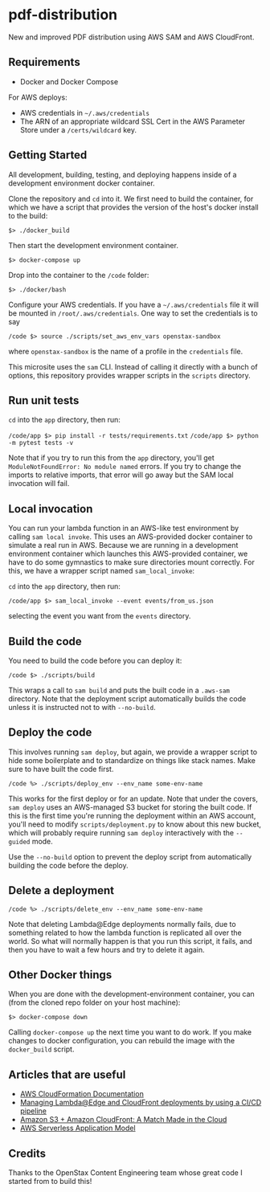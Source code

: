 # pdf-distribution

New and improved PDF distribution using AWS SAM and AWS CloudFront.

## Requirements

* Docker and Docker Compose

For AWS deploys:

* AWS credentials in `~/.aws/credentials`
* The ARN of an appropriate wildcard SSL Cert in the AWS Parameter Store under a `/certs/wildcard` key.

## Getting Started

All development, building, testing, and deploying happens inside of a development environment docker container.

Clone the repository and `cd` into it.  We first need to build the container, for which we have a script that provides the version of the host's docker install to the build:

`$> ./docker_build`

Then start the development environment container.

`$> docker-compose up`

Drop into the container to the `/code` folder:

`$> ./docker/bash`

Configure your AWS credentials.  If you have a `~/.aws/credentials` file it will be mounted in `/root/.aws/credentials`.  One way to set the credentials is to say

`/code $> source ./scripts/set_aws_env_vars openstax-sandbox`

where `openstax-sandbox` is the name of a profile in the `credentials` file.

This microsite uses the `sam` CLI. Instead of calling it directly with a bunch of options, this repository provides wrapper scripts in the `scripts` directory.

## Run unit tests

`cd` into the `app` directory, then run:

`/code/app $> pip install -r tests/requirements.txt`
`/code/app $> python -m pytest tests -v`

Note that if you try to run this from the `app` directory, you'll get `ModuleNotFoundError: No module named` errors.  If you try to change the imports to relative imports, that error will go away but the SAM local invocation will fail.

## Local invocation

You can run your lambda function in an AWS-like test environment by calling `sam local invoke`.  This uses an AWS-provided docker container to simulate a real run in AWS.  Because we are running in a development environment container which launches this AWS-provided container, we have to do some gymnastics to make sure directories mount correctly.  For this, we have a wrapper script named `sam_local_invoke`:

`cd` into the `app` directory, then run:

`/code/app $> sam_local_invoke --event events/from_us.json`

selecting the event you want from the `events` directory.

## Build the code

You need to build the code before you can deploy it:

`/code $> ./scripts/build`

This wraps a call to `sam build` and puts the built code in a `.aws-sam` directory.  Note that the deployment script automatically builds the code unless it is instructed not to with `--no-build`.

## Deploy the code

This involves running `sam deploy`, but again, we provide a wrapper script to hide some boilerplate and to standardize on things like stack names.  Make sure to have built the code first.

`/code %> ./scripts/deploy_env --env_name some-env-name`

This works for the first deploy or for an update.  Note that under the covers, `sam deploy` uses an AWS-managed S3 bucket for storing the built code.  If this is the first time you're running the deployment within an AWS account, you'll need to modify `scripts/deployment.py` to know about this new bucket, which will probably require running `sam deploy` interactively with the `--guided` mode.

Use the `--no-build` option to prevent the deploy script from automatically building the code before the deploy.

## Delete a deployment

`/code %> ./scripts/delete_env --env_name some-env-name`

Note that deleting Lambda@Edge deployments normally fails, due to something related to how the lambda function is replicated all over the world.  So what will normally happen is that you run this script, it fails, and then you have to wait a few hours and try to delete it again.

## Other Docker things

When you are done with the development-environment container, you can (from the cloned repo folder on your host machine):

`$> docker-compose down`

Calling `docker-compose up` the next time you want to do work.  If you make changes to docker configuration, you can rebuild the image with the `docker_build` script.

## Articles that are useful

- [AWS CloudFormation Documentation][aws-cloudformation]
- [Managing Lambda@Edge and CloudFront deployments by using a CI/CD pipeline][aws-cf-lambda-ci]
- [Amazon S3 + Amazon CloudFront: A Match Made in the Cloud][aws-cf-s3]
- [AWS Serverless Application Model][aws-sam]

[aws-cloudformation]: https://docs.aws.amazon.com/AWSCloudFormation/latest/UserGuide/Welcome.html
[aws-sam]: https://aws.amazon.com/serverless/sam/
[aws-cf-lambda-ci]: https://docs.aws.amazon.com/cli/latest/userguide/cli-configure-options.html
[aws-cf-s3]: https://aws.amazon.com/blogs/networking-and-content-delivery/amazon-s3-amazon-cloudfront-a-match-made-in-the-cloud/

## Credits

Thanks to the OpenStax Content Engineering team whose great code I started from to build this!
